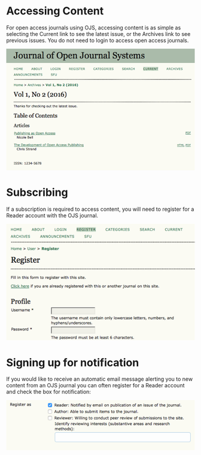 # Accessing Content

For open access journals using OJS, accessing content is as simple as selecting the Current link to see the latest issue, or the Archives link to see previous issues. You do not need to login to access open access journals.

![Current Issue](images/chapter13/readers_1.png)



# Subscribing


If a subscription is required to access content, you will need to register for a Reader account with the OJS journal. 

![Register as Reader](images/chapter13/reader_register.png)  




# Signing up for notification



If you would like to receive an automatic email message alerting you to new content from an OJS journal you can often register for a Reader account and check the box for notification:

![Reader Notification](images/chapter13/readers_3.png)